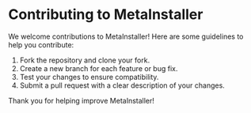 # Contributing to MetaInstaller

We welcome contributions to MetaInstaller! Here are some guidelines to help you contribute:

1. Fork the repository and clone your fork.
2. Create a new branch for each feature or bug fix.
3. Test your changes to ensure compatibility.
4. Submit a pull request with a clear description of your changes.

Thank you for helping improve MetaInstaller!
